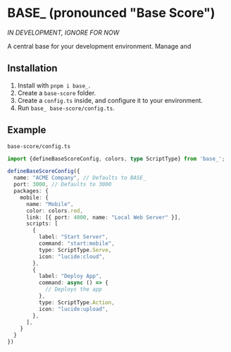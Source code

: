 # BASE_ (pronounced "Base Score")

_IN DEVELOPMENT, IGNORE FOR NOW_

A central base for your development environment. Manage and 

## Installation

1. Install with `pnpm i base_`.
2. Create a `base-score` folder.
3. Create a `config.ts` inside, and configure it to your environment.
4. Run `base_ base-score/config.ts`.

## Example

`base-score/config.ts`
```ts
import {defineBaseScoreConfig, colors, type ScriptType} from 'base_';

defineBaseScoreConfig({
  name: "ACME Company", // Defaults to BASE_
  port: 3000, // Defaults to 3000
  packages: {
    mobile: {
      name: "Mobile",
      color: colors.red,
      link: [{ port: 4000, name: "Local Web Server" }],
      scripts: [
        {
          label: "Start Server",
          command: "start:mobile",
          type: ScriptType.Serve,
          icon: "lucide:cloud",
        },
        {
          label: "Deploy App",
          command: async () => {
            // Deploys the app
          },
          type: ScriptType.Action,
          icon: "lucide:upload",
        },
      ],
    }
  }
})
```
